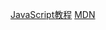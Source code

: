 [JavaScript教程](https://zh.javascript.info/)
[MDN](https://developer.mozilla.org/zh-CN/docs/Web/JavaScript)
